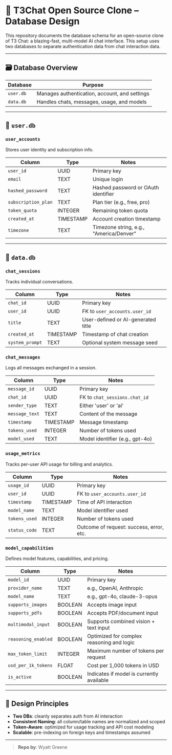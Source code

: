 # 📁 T3Chat Open Source Clone – Database Design

This repository documents the database schema for an open-source clone of T3 Chat: a blazing-fast, multi-model AI chat interface. This setup uses two databases to separate authentication data from chat interaction data.

---

## 🗃️ Database Overview

| Database     | Purpose                                      |
|--------------|-----------------------------------------------|
| `user.db`    | Manages authentication, account, and settings |
| `data.db`    | Handles chats, messages, usage, and models     |

---

## 🔐 `user.db`

### `user_accounts`
Stores user identity and subscription info.

| Column              | Type      | Notes                                  |
|---------------------|-----------|----------------------------------------|
| `user_id`           | UUID      | Primary key                            |
| `email`             | TEXT      | Unique login                           |
| `hashed_password`   | TEXT      | Hashed password or OAuth identifier    |
| `subscription_plan` | TEXT      | Plan tier (e.g., free, pro)            |
| `token_quota`       | INTEGER   | Remaining token quota                  |
| `created_at`        | TIMESTAMP | Account creation timestamp             |
| `timezone`          | TEXT      | Timezone string, e.g., "America/Denver" |

---

## 💬 `data.db`

### `chat_sessions`
Tracks individual conversations.

| Column          | Type      | Notes                              |
|-----------------|-----------|------------------------------------|
| `chat_id`       | UUID      | Primary key                        |
| `user_id`       | UUID      | FK to `user_accounts.user_id`      |
| `title`         | TEXT      | User-defined or AI-generated title |
| `created_at`    | TIMESTAMP | Timestamp of chat creation         |
| `system_prompt` | TEXT      | Optional system message seed       |

### `chat_messages`
Logs all messages exchanged in a session.

| Column            | Type      | Notes                                  |
|-------------------|-----------|----------------------------------------|
| `message_id`      | UUID      | Primary key                            |
| `chat_id`         | UUID      | FK to `chat_sessions.chat_id`          |
| `sender_type`     | TEXT      | Either 'user' or 'ai'                  |
| `message_text`    | TEXT      | Content of the message                 |
| `timestamp`       | TIMESTAMP | Message timestamp                      |
| `tokens_used`     | INTEGER   | Number of tokens used                  |
| `model_used`      | TEXT      | Model identifier (e.g., gpt-4o)        |

### `usage_metrics`
Tracks per-user API usage for billing and analytics.

| Column         | Type      | Notes                                      |
|----------------|-----------|--------------------------------------------|
| `usage_id`     | UUID      | Primary key                                |
| `user_id`      | UUID      | FK to `user_accounts.user_id`              |
| `timestamp`    | TIMESTAMP | Time of API interaction                    |
| `model_name`   | TEXT      | Model identifier used                      |
| `tokens_used`  | INTEGER   | Number of tokens used                      |
| `status_code`  | TEXT      | Outcome of request: success, error, etc.   |

### `model_capabilities`
Defines model features, capabilities, and pricing.

| Column               | Type    | Notes                                        |
|----------------------|---------|----------------------------------------------|
| `model_id`           | UUID    | Primary key                                  |
| `provider_name`      | TEXT    | e.g., OpenAI, Anthropic                      |
| `model_name`         | TEXT    | e.g., gpt-4o, claude-3-opus                  |
| `supports_images`    | BOOLEAN | Accepts image input                          |
| `supports_pdfs`      | BOOLEAN | Accepts PDF/document input                   |
| `multimodal_input`   | BOOLEAN | Supports combined vision + text input        |
| `reasoning_enabled`  | BOOLEAN | Optimized for complex reasoning and logic    |
| `max_token_limit`    | INTEGER | Maximum number of tokens per request         |
| `usd_per_1k_tokens`  | FLOAT   | Cost per 1,000 tokens in USD                 |
| `is_active`          | BOOLEAN | Indicates if model is currently available    |

---

## 🧠 Design Principles

- **Two DBs**: cleanly separates auth from AI interaction
- **Consistent Naming**: all column/table names are normalized and scoped
- **Token-Aware**: optimized for usage tracking and API cost modeling
- **Scalable**: pre-indexing on foreign keys and timestamps assumed

---

> **Repo by**: Wyatt Greene

